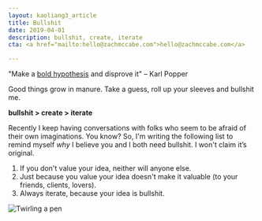 ```yaml
---
layout: kaoliang3_article
title: Bullshit
date: 2019-04-01
description: bullshit, create, iterate
cta: <a href="mailto:hello@zachmccabe.com">hello@zachmccabe.com</a>

---
```



"Make a [bold hypothesis](https://en.wikipedia.org/wiki/Bold_hypothesis) and disprove it" – Karl Popper

Good things grow in manure. Take a guess, roll up your sleeves and bullshit me.

**bullshit > create > iterate**

Recently I keep having conversations with folks who seem to be afraid of their own imaginations. You know? So, I'm writing the following list to remind myself *why* I believe you and I both need bullshit. I won't claim it’s original.

1. If you don't value your idea, neither will anyone else.
2. Just because you value your idea doesn't make it valuable (to your friends, clients, lovers).
3. Always iterate, because your idea is bullshit.

![Twirling a pen](https://www.zachmccabe.com/assets/viz/pen-flip-300.gif)
